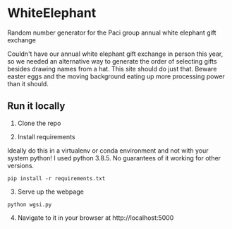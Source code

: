 # WhiteElephant
Random number generator for the Paci group annual white elephant gift exchange

Couldn't have our annual white elephant gift exchange in person this year, so we needed an 
alternative way to generate the order of selecting gifts besides drawing names from a hat.
This site should do just that. Beware easter eggs and the moving background eating up 
more processing power than it should.



## Run it locally

1. Clone the repo

2. Install requirements

Ideally do this in a virtualenv or conda environment and not with your system python!
I used python 3.8.5. No guarantees of it working for other versions.

```
pip install -r requirements.txt
```

3. Serve up the webpage
```
python wgsi.py
```

4. Navigate to it in your browser at http://localhost:5000

